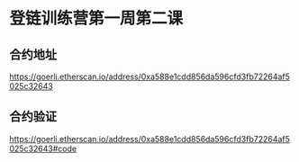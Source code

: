 # 登链训练营第一周第二课

## 合约地址
https://goerli.etherscan.io/address/0xa588e1cdd856da596cfd3fb72264af5025c32643

## 合约验证
https://goerli.etherscan.io/address/0xa588e1cdd856da596cfd3fb72264af5025c32643#code

